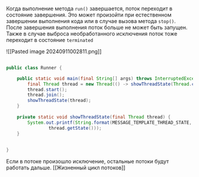 Когда выполнение метода `run()` завершается, поток переходит в состояние завершения. Это может произойти при естественном завершении выполнения кода или в случае вызова метода `stop()`. После завершения выполнения поток больше не может быть запущен. Также в случае выброса необработанного исключения поток тоже переходит в состояние `terminated` 

![[Pasted image 20240911002811.png]]

```java
  
public class Runner {  

    public static void main(final String[] args) throws InterruptedException {  
        final Thread thread = new Thread(() -> showThreadState(Thread.currentThread()));  
        thread.start();  
        thread.join();  
        showThreadState(thread);  
    }  
  
    private static void showThreadState(final Thread thread) {  
        System.out.printf(String.format(MESSAGE_TEMPLATE_THREAD_STATE, thread.getName(),  
                thread.getState()));  
    }  
  
  
}
```

Если в потоке произошло исключение, остальные потоки будут работать дальше.
[[Жизненный цикл потоков]]